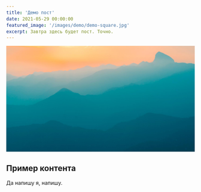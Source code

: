 ```yaml
---
title: 'Демо пост'
date: 2021-05-29 00:00:00
featured_image: '/images/demo/demo-square.jpg'
excerpt: Завтра здесь будет пост. Точно.
---
```


![](/images/demo/demo-landscape.jpg)

## Пример контента

Да напишу я, напишу.
